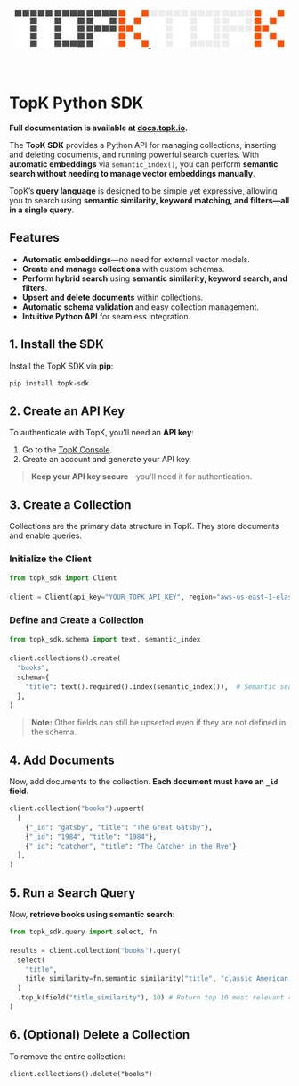 <p align="center" style="padding: 40px 0;">
   <a href="https://topk.io" target="_blank">
    <img src="../assets/topk-logo-light.svg#gh-light-mode-only">
    <img src="../assets/topk-logo-dark.svg#gh-dark-mode-only">
   </a>
</p>

# TopK Python SDK

**Full documentation is available at [docs.topk.io](https://docs.topk.io).**

The **TopK SDK** provides a Python API for managing collections, inserting and deleting documents, and running powerful search queries. With **automatic embeddings** via `semantic_index()`, you can perform **semantic search without needing to manage vector embeddings manually**.

TopK’s **query language** is designed to be simple yet expressive, allowing you to search using **semantic similarity, keyword matching, and filters—all in a single query**.

## Features

- **Automatic embeddings**—no need for external vector models.
- **Create and manage collections** with custom schemas.
- **Perform hybrid search** using **semantic similarity, keyword search, and filters**.
- **Upsert and delete documents** within collections.
- **Automatic schema validation** and easy collection management.
- **Intuitive Python API** for seamless integration.

## 1. Install the SDK

Install the TopK SDK via **pip**:

```bash
pip install topk-sdk
```

## 2. Create an API Key

To authenticate with TopK, you'll need an **API key**:

1. Go to the <a href="https://console.topk.io" target="_blank">TopK Console</a>.
2. Create an account and generate your API key.

> **Keep your API key secure**—you'll need it for authentication.

## 3. Create a Collection

Collections are the primary data structure in TopK. They store documents and enable queries.

### **Initialize the Client**

```python
from topk_sdk import Client

client = Client(api_key="YOUR_TOPK_API_KEY", region="aws-us-east-1-elastica")
```

### **Define and Create a Collection**

```python
from topk_sdk.schema import text, semantic_index

client.collections().create(
  "books",
  schema={
    "title": text().required().index(semantic_index()),  # Semantic search enabled on title
  },
)
```

> **Note:** Other fields can still be upserted even if they are not defined in the schema.

## 4. Add Documents

Now, add documents to the collection. **Each document must have an `_id` field**.

```python
client.collection("books").upsert(
  [
    {"_id": "gatsby", "title": "The Great Gatsby"},
    {"_id": "1984", "title": "1984"},
    {"_id": "catcher", "title": "The Catcher in the Rye"}
  ],
)
```

## 5. Run a Search Query

Now, **retrieve books using semantic search**:

```python
from topk_sdk.query import select, fn

results = client.collection("books").query(
  select(
    "title",
    title_similarity=fn.semantic_similarity("title", "classic American novel"), # Semantic search
  )
  .top_k(field("title_similarity"), 10) # Return top 10 most relevant results
)
```

## 6. (Optional) Delete a Collection

To remove the entire collection:

```
client.collections().delete("books")
```
